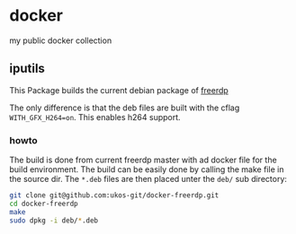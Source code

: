 # docker

my public docker collection

## iputils

This Package builds the current debian package of
[freerdp](https://github.com/FreeRDP/FreeRDP)

The only difference is that the deb files are built with the cflag `WITH_GFX_H264=on`. This enables h264 support.

### howto

The build is done from current freerdp master with ad docker file for the build
environment. The build can be easily done by calling the make file in the
source dir. The `*.deb` files are then placed unter the `deb/` sub directory:

```bash
git clone git@github.com:ukos-git/docker-freerdp.git
cd docker-freerdp
make
sudo dpkg -i deb/*.deb
```
